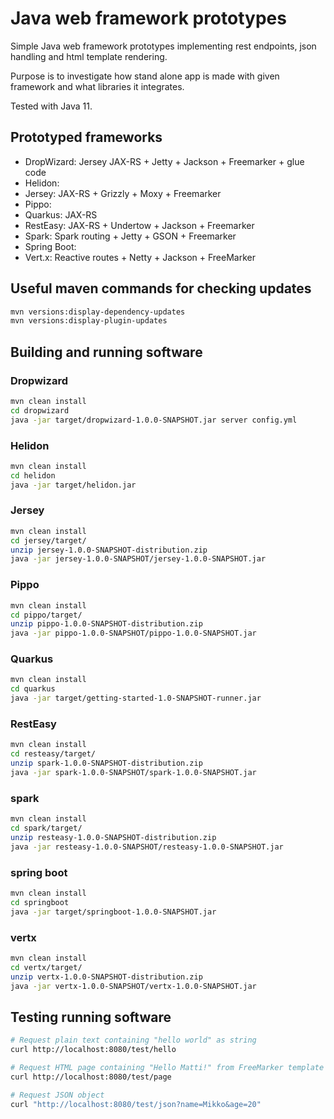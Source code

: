 # Java web framework prototypes

Simple Java web framework prototypes implementing 
rest endpoints,
json handling and 
html template rendering.

Purpose is to investigate 
how stand alone app is made with given framework 
and what libraries it integrates.

Tested with Java 11.

## Prototyped frameworks

* DropWizard: Jersey JAX-RS + Jetty + Jackson + Freemarker + glue code
* Helidon: 
* Jersey: JAX-RS + Grizzly + Moxy + Freemarker
* Pippo:
* Quarkus: JAX-RS 
* RestEasy: JAX-RS + Undertow + Jackson + Freemarker
* Spark: Spark routing + Jetty + GSON + Freemarker
* Spring Boot: 
* Vert.x: Reactive routes + Netty + Jackson + FreeMarker

## Useful maven commands for checking updates

```bash 
mvn versions:display-dependency-updates
mvn versions:display-plugin-updates
```

## Building and running software

### Dropwizard

```bash 
mvn clean install
cd dropwizard
java -jar target/dropwizard-1.0.0-SNAPSHOT.jar server config.yml
```

### Helidon

```bash
mvn clean install
cd helidon
java -jar target/helidon.jar
```

### Jersey

```bash 
mvn clean install
cd jersey/target/
unzip jersey-1.0.0-SNAPSHOT-distribution.zip
java -jar jersey-1.0.0-SNAPSHOT/jersey-1.0.0-SNAPSHOT.jar
```


### Pippo

```bash
mvn clean install
cd pippo/target/
unzip pippo-1.0.0-SNAPSHOT-distribution.zip
java -jar pippo-1.0.0-SNAPSHOT/pippo-1.0.0-SNAPSHOT.jar
```


### Quarkus

```bash 
mvn clean install
cd quarkus
java -jar target/getting-started-1.0-SNAPSHOT-runner.jar
```

### RestEasy

```bash 
mvn clean install
cd resteasy/target/
unzip spark-1.0.0-SNAPSHOT-distribution.zip
java -jar spark-1.0.0-SNAPSHOT/spark-1.0.0-SNAPSHOT.jar
```

### spark

```bash 
mvn clean install
cd spark/target/
unzip resteasy-1.0.0-SNAPSHOT-distribution.zip
java -jar resteasy-1.0.0-SNAPSHOT/resteasy-1.0.0-SNAPSHOT.jar
```


### spring boot

```bash
mvn clean install
cd springboot
java -jar target/springboot-1.0.0-SNAPSHOT.jar
```


### vertx

```bash 
mvn clean install
cd vertx/target/
unzip vertx-1.0.0-SNAPSHOT-distribution.zip
java -jar vertx-1.0.0-SNAPSHOT/vertx-1.0.0-SNAPSHOT.jar 
```

## Testing running software

```bash 
# Request plain text containing "hello world" as string
curl http://localhost:8080/test/hello

# Request HTML page containing "Hello Matti!" from FreeMarker template
curl http://localhost:8080/test/page

# Request JSON object
curl "http://localhost:8080/test/json?name=Mikko&age=20"
```

